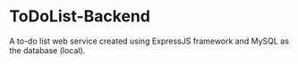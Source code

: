 # ToDoList-Backend
A to-do list web service created using ExpressJS framework and MySQL as the database (local).
